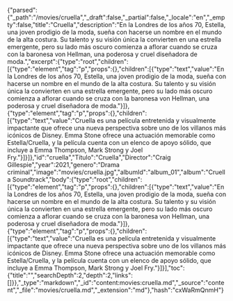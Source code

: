 {"parsed":{"_path":"/movies/cruella","_draft":false,"_partial":false,"_locale":"en","_empty":false,"title":"Cruella","description":"En la Londres de los años 70, Estella, una joven prodigio de la moda, sueña con hacerse un nombre en el mundo de la alta costura. Su talento y su visión única la convierten en una estrella emergente, pero su lado más oscuro comienza a aflorar cuando se cruza con la baronesa von Hellman, una poderosa y cruel diseñadora de moda.","excerpt":{"type":"root","children":[{"type":"element","tag":"p","props":{},"children":[{"type":"text","value":"En la Londres de los años 70, Estella, una joven prodigio de la moda, sueña con hacerse un nombre en el mundo de la alta costura. Su talento y su visión única la convierten en una estrella emergente, pero su lado más oscuro comienza a aflorar cuando se cruza con la baronesa von Hellman, una poderosa y cruel diseñadora de moda."}]},{"type":"element","tag":"p","props":{},"children":[{"type":"text","value":"Cruella es una película entretenida y visualmente impactante que ofrece una nueva perspectiva sobre uno de los villanos más icónicos de Disney. Emma Stone ofrece una actuación memorable como Estella/Cruella, y la película cuenta con un elenco de apoyo sólido, que incluye a Emma Thompson, Mark Strong y Joel Fry."}]}]},"id":"cruella","Título":"Cruella","Director":"Craig Gillespie","year":2021,"genero":"Drama criminal","image":"movies/cruella.jpg","albumId":"album_01","album":"Cruella Soundtrack","body":{"type":"root","children":[{"type":"element","tag":"p","props":{},"children":[{"type":"text","value":"En la Londres de los años 70, Estella, una joven prodigio de la moda, sueña con hacerse un nombre en el mundo de la alta costura. Su talento y su visión única la convierten en una estrella emergente, pero su lado más oscuro comienza a aflorar cuando se cruza con la baronesa von Hellman, una poderosa y cruel diseñadora de moda."}]},{"type":"element","tag":"p","props":{},"children":[{"type":"text","value":"Cruella es una película entretenida y visualmente impactante que ofrece una nueva perspectiva sobre uno de los villanos más icónicos de Disney. Emma Stone ofrece una actuación memorable como Estella/Cruella, y la película cuenta con un elenco de apoyo sólido, que incluye a Emma Thompson, Mark Strong y Joel Fry."}]}],"toc":{"title":"","searchDepth":2,"depth":2,"links":[]}},"_type":"markdown","_id":"content:movies:cruella.md","_source":"content","_file":"movies/cruella.md","_extension":"md"},"hash":"cxWaRmQnmH"}